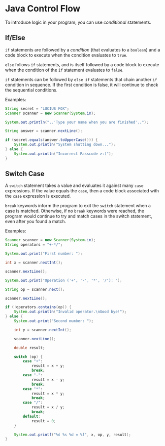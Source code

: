 # Java Control Flow

To introduce logic in your program, you can use _conditional_ statements.

## If/Else

`if` statements are followed by a _condition_ (that evaluates to a `boolean`) and a code block to execute when the condition evaluates to `true`.

`else` follows `if` statements, and is itself followed by a code block to execute when the condition of the `if` statement evaluates to `false`.

`if` statements can be followed by `else if` statements that chain another `if` condition in sequence. If the first condition is false, it will continue to check the sequential conditions.

Examples:

```java
String secret = "LUCIUS FOX";
Scanner scanner = new Scanner(System.in);

System.out.println("..'Type your name when you are finished'..");

String answer = scanner.nextLine();

if (secret.equals(answer.toUpperCase())) {
    System.out.println("System shutting down...");
} else {
    System.out.println("Incorrect Passcode >:(");
}
```

## Switch Case

A `switch` statement takes a value and evaluates it against many `case` expressions. If the value equals the `case`, then a code block associated with the `case` expression is executed.

`break` keywords inform the program to exit the `switch` statement when a case is matched. Otherwise, if no `break` keywords were reached, the program would continue to try and match cases in the switch statement, even after you found a match.

Examples:

```java
Scanner scanner = new Scanner(System.in);
String operators = "+-*/";

System.out.print("First number: ");

int x = scanner.nextInt();

scanner.nextLine();

System.out.print("Operation ('+', '-', '*', '/'): ");

String op = scanner.next();

scanner.nextLine();

if (!operators.contains(op)) {
    System.out.println("Invalid operator.\nGood bye!");
} else {
    System.out.print("Second number: ");

    int y = scanner.nextInt();

    scanner.nextLine();

    double result;

    switch (op) {
        case "+":
            result = x + y;
            break;
        case "-":
            result = x - y;
            break;
        case "*":
            result = x * y;
            break;
        case "/":
            result = x / y;
            break;
        default:
            result = 0;
    }

    System.out.printf("%d %s %d = %f", x, op, y, result);
}
```
